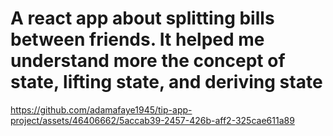 # A react app about splitting bills between friends. It helped me understand more the concept of state, lifting state, and deriving state



https://github.com/adamafaye1945/tip-app-project/assets/46406662/5accab39-2457-426b-aff2-325cae611a89

